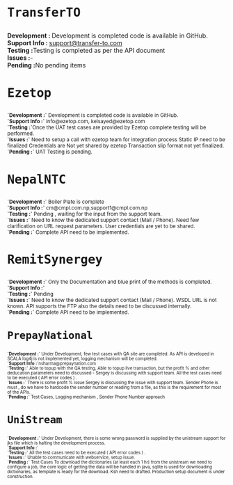 <h1><pre>TransferTO</pre></h1>
<p>
<sub>

<b>Development          : </b>Development is completed code is available in GitHub.
<br><b>Support Info     : </b>support@transfer-to.com
<br><b>Testing     :</b>Testing is completed as per the API document
<br><b>Issues      :</b>-
<br><b>Pending     :</b>No pending items
</sub>
</p>



<h1><pre>Ezetop</pre></h1>
<sub>
<b>`Development :`</b> Development is completed code is available in GitHub.
<br><b>`Support Info     :`</b> info@ezetop.com, kelsayed@ezetop.com
<br><b>`Testing     :`</b>Once the UAT test cases are provided by Ezetop complete testing will be performed.
<br><b>`Issues      :`</b>
                      Need to setup a call with ezetop team for integration process
                      Static IP need to be finalized
                      Credentials are Not yet shared by ezetop
                      Transaction slip format not yet finalized.
<br><b>`Pending     :`</b>  UAT Testing is pending.
</sub>

<h1><pre>NepalNTC</pre></h1>
<sub>
<b>`Development :`</b> Boiler Plate is complete
<br><b>`Support Info     :`</b> cm@cmpl.com.np,support1@cmpl.com.np
<br><b>`Testing     :`</b> Pending , waiting for the input from the support team.
<br><b>`Issues      :`</b>
                       Need to know the dedicated support contact (Mail / Phone).
                       Need few clarification on URL request parameters.
                       User credentials are yet to be shared.
<br><b>`Pending     :`</b>  Complete API need to be implemented.
</sub>

<h1><pre>RemitSynergey</pre></h1>
<sub>
<b>`Development :`</b> Only the Documentation and blue print of the methods is completed.
<br><b>`Support Info     :`</b>
<br><b>`Testing     :`</b> Pending
<br><b>`Issues      :`</b>
                      Need to know the dedicated support contact (Mail / Phone).
                      WSDL URL is not known.
                      API supports the FTP also the details need to be discussed internally.
<br><b>`Pending     :`</b> Complete API need to be implemented.

<h1><pre>PrepayNational</pre></h1>
<sub>
<b>`Development :`</b> Under Development, few test cases with QA site are completed.
                      As API is developed in SCALA log4j is not implemented yet, logging
                      mechanism will be completed.
<br><b>`Support Info     :`</b>nsharma@prepaynation.com                      
<br><b>`Testing     :`</b> Able to topup with the QA testing,
                      Able to topup live transaction, but the profit % and other deducation parameters
                      need to discussed - Sergey is discussing with support team. 
                      All the test cases need to be executed
                     ( API error codes )  .
<br><b>`Issues      :`</b>
                       There is some profit % issue Sergey is discussing the issue with support team.
                       Sender Phone is must , do we have to hardcode the sender number or reading from a                        
                       file, as this is the requirement for most of the APIs.
<br><b>`Pending     :`</b>  Test Cases, Logging mechanism , Sender Phone Number approach
</sub>

<h1><pre>UniStream</pre></h1>

<sub>
<b>`Development :`</b> Under Development, there is some wrong password is supplied by the unistream
support for jks file which is halting the development process.
<br><b>`Support Info     :`</b>
<br><b>`Testing     :`</b> All the test cases need to be executed
( API error codes )  .
<br><b>`Issues      :`</b>
Unable to communicate with webservice, setup issue.
<br><b>`Pending     :`</b>  Test Cases
To download the dictionaries (at least each 1 hr) from the unistream  we need to  
configure a job, the core logic of getting the data will be handled in java, sqlite 
is used for downloading dictionaries, as template is ready for the download. Ksh 
need to drafted.
Production setup document is under construction.
</sub>
